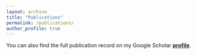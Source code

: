 ```yaml
---
layout: archive
title: "Publications"
permalink: /publications/
author_profile: true
---
```


You can also find the full publication record on my Google Scholar [**profile**](https://scholar.google.pt/citations?user=7VW7URUAAAAJ&hl=en).

<script src="https://bibbase.org/show?bib=https%3A%2F%2Fraw.githubusercontent.com%2Fnavigator8972%2Fnavigator8972.github.io%2Fmaster%2Ffiles%2Fmypublications.bib&jsonp=1"></script> 

<!-- 

{% include base_path %}

{% for post in site.publications reversed %}
  {% include archive-single.html %}
{% endfor %} -->
